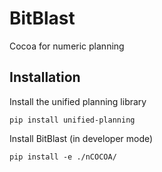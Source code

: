 # BitBlast

Cocoa for numeric planning

## Installation

Install the unified planning library

```pip install unified-planning```

Install BitBlast (in developer mode)

```pip install -e ./nCOCOA/```

